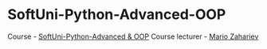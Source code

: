 # SoftUni-Python-Advanced-OOP
Course - [SoftUni-Python-Advanced & OOP](https://softuni.bg/trainings/3963/python-advanced-january-2023)
Course lecturer - [Mario Zahariev](https://github.com/zahariev-webbersof)
